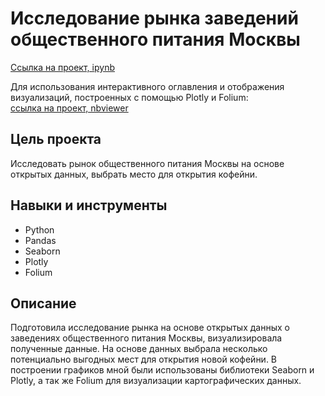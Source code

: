 # Исследование рынка заведений общественного питания Москвы

[Ссылка на проект, ipynb](https://github.com/aleksandratucker/Portfolio/blob/7c0f510a28759e1a5b37f45ff3e3f7d6324a912e/03%20Public%20Catering/public_catering.ipynb)

Для использования интерактивного оглавления и отображения визуализаций, построенных с помощью Plotly и Folium: <br/> [ссылка на проект, nbviewer](https://nbviewer.org/github/aleksandratucker/Portfolio/blob/main/Public%20Catering/public_catering.ipynb)

## Цель проекта

Исследовать рынок общественного питания Москвы на основе открытых данных, выбрать место для открытия кофейни.



## Навыки и инструменты
- Python
- Pandas
- Seaborn
- Plotly
- Folium



## Описание
Подготовила исследование рынка на основе открытых данных о заведениях общественного питания Москвы, визуализировала полученные данные. На основе данных выбрала несколько потенциально выгодных мест для открытия новой кофейни. В построении графиков мной были использованы библиотеки Seaborn и Plotly, а так же Folium для визуализации картографических данных. 

